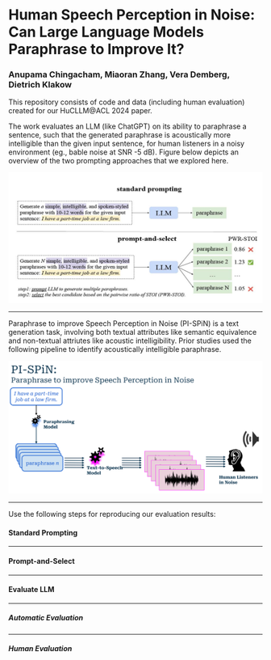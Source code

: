 # Human Speech Perception in Noise: Can Large Language Models Paraphrase to Improve It?
### Anupama Chingacham, Miaoran Zhang, Vera Demberg, Dietrich Klakow

This repository consists of code and data (including human evaluation) created for our HuCLLM@ACL 2024 paper. 

The work evaluates an LLM (like ChatGPT) on its ability to paraphrase a sentence, such that the generated paraphrase is acoustically more intelligible than the given input sentence, for human listeners in a noisy environment (eg., bable noise at SNR -5 dB).
Figure below depicts an overview of the two prompting approaches that we explored here.

![alt text](https://github.com/uds-lsv/llm_eval_PI-SPiN/blob/main/images/PI-SPiN_prompting_approaches.png)

---

Paraphrase to improve Speech Perception in Noise (PI-SPiN) is a text generation task, involving both textual attributes like semantic equivalence and non-textual attriutes like acoustic intelligibility. Prior studies used the following pipeline to identify acoustically intelligible paraphrase. 

![alt_text](https://github.com/uds-lsv/llm_eval_PI-SPiN/blob/main/images/PI-SPiN_pipeline.png)

---
 
Use the following steps for reproducing our evaluation results:


#### Standard Prompting


---
#### Prompt-and-Select

---
#### Evaluate LLM

---
##### Automatic Evaluation

---
##### Human Evaluation
